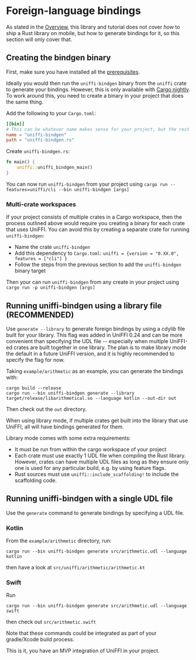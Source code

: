 # Foreign-language bindings

As stated in the [Overview](../Overview.md), this library and tutorial does not cover *how* to ship a Rust library on mobile, but how to generate bindings for it, so this section will only cover that.

## Creating the bindgen binary

First, make sure you have installed all the [prerequisites](./Prerequisites.md).

Ideally you would then run the `uniffi-bindgen` binary from the `uniffi` crate to generate your bindings.  However, this
is only available with [Cargo nightly](https://doc.rust-lang.org/cargo/reference/unstable.html#artifact-dependencies).
To work around this, you need to create a binary in your project that does the same thing.

Add the following to your `Cargo.toml`:

```toml
[[bin]]
# This can be whatever name makes sense for your project, but the rest of this tutorial assumes uniffi-bindgen.
name = "uniffi-bindgen"
path = "uniffi-bindgen.rs"
```

Create `uniffi-bindgen.rs`:
```rust
fn main() {
    uniffi::uniffi_bindgen_main()
}
```

You can now run `uniffi-bindgen` from your project using `cargo run --features=uniffi/cli --bin uniffi-bindgen [args]`

### Multi-crate workspaces

If your project consists of multiple crates in a Cargo workspace, then the process outlined above would require you
creating a binary for each crate that uses UniFFI.  You can avoid this by creating a separate crate for running `uniffi-bindgen`:
  - Name the crate `uniffi-bindgen`
  - Add this dependency to `Cargo.toml`: `uniffi = {version = "0.XX.0", features = ["cli"] }`
  - Follow the steps from the previous section to add the `uniffi-bindgen` binary target

Then your can run `uniffi-bindgen` from any create in your project using `cargo run -p uniffi-bindgen [args]`

## Running uniffi-bindgen using a library file (RECOMMENDED)

Use `generate --library` to generate foreign bindings by using a cdylib file built for your library.
This flag was added in UniFFI 0.24 and can be more convenient than specifying the UDL file -- especially when multiple UniFFI-ed crates are built together in one library.
The plan is to make library mode the default in a future UniFFI version, and it is highly recommended to specify the flag for now.

Taking `example/arithmetic` as an example, you can generate the bindings with:
```
cargo build --release
cargo run --bin uniffi-bindgen generate --library target/release/libarithmetical.so --language kotlin --out-dir out
```

Then check out the `out` directory.

When using library mode, if multiple crates get built into the library that use UniFFI, all will have bindings generated for them.

Library mode comes with some extra requirements:
  - It must be run from within the cargo workspace of your project
  - Each crate must use exactly 1 UDL file when compiling the Rust library.  However, crates can have
    multiple UDL files as long as they ensure only one is used for any particular build,
    e.g. by using feature flags.
  - Rust sources must use `uniffi::include_scaffolding!` to include the scaffolding code.

## Running uniffi-bindgen with a single UDL file

Use the `generate` command to generate bindings by specifying a UDL file.

### Kotlin

From the `example/arithmetic` directory, run:
```
cargo run --bin uniffi-bindgen generate src/arithmetic.udl --language kotlin
```
then have a look at `src/uniffi/arithmetic/arithmetic.kt`

### Swift

Run
```
cargo run --bin uniffi-bindgen generate src/arithmetic.udl --language swift
```
then check out `src/arithmetic.swift`

Note that these commands could be integrated as part of your gradle/Xcode build process.

This is it, you have an MVP integration of UniFFI in your project.
